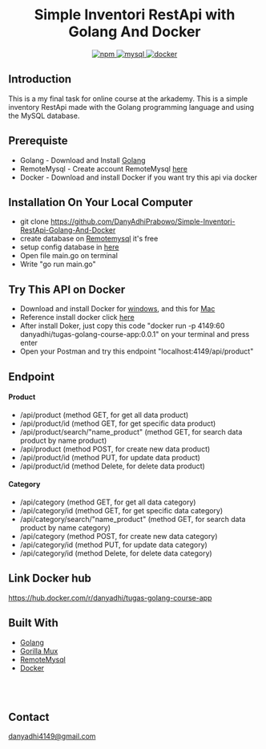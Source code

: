 <h1 align="center">Simple Inventori RestApi with Golang And Docker</h1>

<div align="center">
  <a href="#">
    <img src="https://img.shields.io/badge/Golang-1.12.7-blue.svg?style=flat-square" alt="npm">
  </a>
  <a href="#">
    <img src="https://img.shields.io/badge/MySQL-.-orange.svg?style=flat-square" alt="mysql">
  </a>
  <a href="#">
    <img src="https://img.shields.io/badge/Docker-19.03.1-9cf.svg?style=flat-square" alt="docker">
  </a>
</div>


## Introduction
This is a my final task for online course at the arkademy. This is a simple inventory RestApi made with the Golang programming language and using the MySQL database.

## Prerequiste
- Golang - Download and Install [Golang](https://golang.org/)
- RemoteMysql - Create account RemoteMysql  [here](https://remotemysql.com/)
- Docker - Download and install Docker if you want try this api via docker

## Installation On Your Local Computer
- git clone https://github.com/DanyAdhiPrabowo/Simple-Inventori-RestApi-Golang-And-Docker
- create database on [Remotemysql](https://remotemysql.com/) it's free
- setup config database in [here](https://github.com/DanyAdhiPrabowo/Simple-Inventori-RestApi-Golang-And-Docker/blob/master/src/config/config.go)
- Open file main.go on terminal
- Write "go run main.go"

## Try This API on Docker
- Download and install Docker for [windows]('https://docs.docker.com/docker-for-windows/install/'), and this for [Mac]('https://docs.docker.com/docker-for-mac/install/')
- Reference install docker click [here]('https://runnable.com/docker/getting-started/')
- After install Doker, just copy this code "docker run -p 4149:60 danyadhi/tugas-golang-course-app:0.0.1" on your terminal and press enter
- Open your Postman and try this endpoint "localhost:4149/api/product"

## Endpoint
#### Product
- /api/product                        (method GET, for get all data product)
- /api/product/id                     (method GET, for get specific data product)
- /api/product/search/"name_product"  (method GET, for search data product by name product)
- /api/product                        (method POST, for create new data product)
- /api/product/id                     (method PUT, for update data product)
- /api/product/id                     (method Delete, for delete data product)

#### Category
- /api/category                        (method GET, for get all data category)
- /api/category/id                     (method GET, for get specific data category)
- /api/category/search/"name_product"  (method GET, for search data product by name category)
- /api/category                        (method POST, for create new data category)
- /api/category/id                     (method PUT, for update data category)
- /api/category/id                     (method Delete, for delete data category)

## Link Docker hub
https://hub.docker.com/r/danyadhi/tugas-golang-course-app

## Built With

* [Golang](https://golang.org/)
* [Gorilla Mux](https://github.com/gorilla/mux)
* [RemoteMysql](https://remotemysql.com/)
* [Docker](https://www.docker.com)


<br />
<br />

## Contact
danyadhi4149@gmail.com
